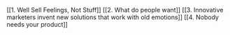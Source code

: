 [[1. Well Sell Feelings, Not Stuff]]
[[2. What do people want]]
[[3. Innovative marketers invent new solutions that work with old emotions]]
[[4. Nobody needs your product]]


